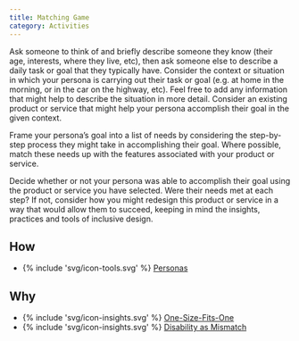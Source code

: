 ```yaml
---
title: Matching Game
category: Activities
---
```


Ask someone to think of and briefly describe someone they know (their age, interests, where they live, etc), then ask someone else to describe a daily task or goal that they typically have. Consider the context or situation in which your persona is carrying out their task or goal (e.g. at home in the morning, or in the car on the highway, etc). Feel free to add any information that might help to describe the situation in more detail. Consider an existing product or service that might help your persona accomplish their goal in the given context.

Frame your persona’s goal into a list of needs by considering the step-by-step process they might take in accomplishing their goal.  Where possible, match these needs up with the features associated with your product or service.

Decide whether or not your persona was able to
accomplish their goal using the product or service
you have selected. Were their needs met at each
step? If not, consider how you might redesign this
product or service in a way that would allow them to
succeed, keeping in mind the insights, practices
and tools of inclusive design.

## How

* {% include 'svg/icon-tools.svg' %} [Personas](/tools/Personas.html)

## Why

* {% include 'svg/icon-insights.svg' %} [One-Size-Fits-One](/insights/OneSizeFitsOne.html)
* {% include 'svg/icon-insights.svg' %} [Disability as Mismatch](/insights/DisabilityAsMismatch.html)
